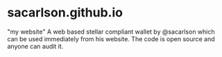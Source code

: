 # sacarlson.github.io
"my website"
A web based stellar compliant wallet by @sacarlson which can be used immediately from his website. 
The code is open source and anyone can audit it.
